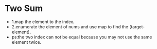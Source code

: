 # Two Sum
- 1.map the element to the index.
- 2.enumerate the element of nums and use map to find the (target-element).
- ps:the two index can not be equal because you may not use the same element twice.
